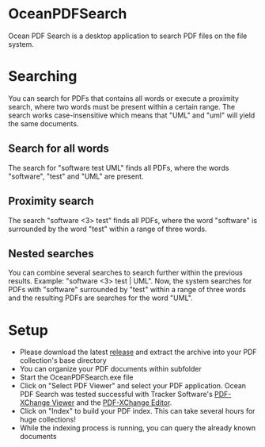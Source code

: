 # OceanPDFSearch
Ocean PDF Search is a desktop application to search PDF files on the file system.

# Searching
You can search for PDFs that contains all words or execute a proximity search, where two words must be present within a certain range. The search works case-insensitive which means that "UML" and "uml" will yield the same documents.

## Search for all words
The search for "software test UML" finds all PDFs, where the words "software", "test" and "UML" are present.

## Proximity search
The search "software <3> test" finds all PDFs, where the word "software" is surrounded by the word "test" within a range of three words.

## Nested searches
You can combine several searches to search further within the previous results. Example: "software <3> test | UML". Now, the system searches for PDFs with "software" surrounded by "test" within a range of three words and the resulting PDFs are searches for the word "UML".

# Setup
- Please download the latest [release](https://github.com/SommerEngineering/OceanPDFSearch/releases) and extract the archive into your PDF collection's base directory
- You can organize your PDF documents within subfolder
- Start the OceanPDFSearch.exe file
- Click on "Select PDF Viewer" and select your PDF application. Ocean PDF Search was tested successful with Tracker Software's [PDF-XChange Viewer](http://www.tracker-software.com/product/pdf-xchange-viewer) and the [PDF-XChange Editor](http://www.tracker-software.com/product/pdf-xchange-editor).
- Click on "Index" to build your PDF index. This can take several hours for huge collections!
- While the indexing process is running, you can query the already known documents
